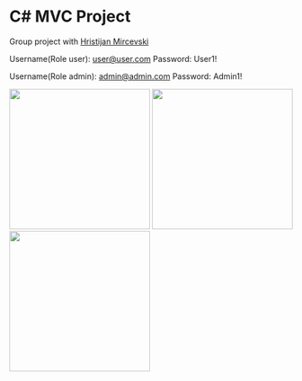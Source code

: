 # C# MVC Project
Group project with <a href="https://www.linkedin.com/in/hristijan-mirchevski-13b4351a7/">Hristijan Mircevski</a>

Username(Role user): user@user.com
Password: User1!

Username(Role admin): admin@admin.com
Password: Admin1!

<img src="https://user-images.githubusercontent.com/63555005/134907251-74835464-1e5d-43f5-a107-25102e4ac160.JPG"  height="250">

<img src="https://user-images.githubusercontent.com/63555005/159518912-d12e74a8-c3e8-48d6-8401-bc1b0c92caee.png"  height="250">

<img src="(https://user-images.githubusercontent.com/63555005/159518998-fbe83bd7-68d9-4e39-b614-d3a65577b5d1.png"  height="250">



